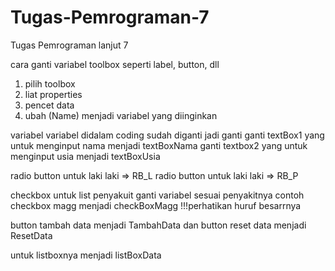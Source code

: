 # Tugas-Pemrograman-7
Tugas Pemrograman lanjut 7 

cara ganti variabel toolbox seperti label, button, dll 
1. pilih toolbox
2. liat properties
3. pencet data
4. ubah (Name) menjadi variabel yang diinginkan


variabel variabel didalam coding sudah diganti jadi ganti
ganti textBox1 yang untuk menginput nama menjadi textBoxNama
ganti textbox2 yang untuk menginput usia menjadi textBoxUsia

radio button untuk laki laki => RB_L
radio button untuk laki laki => RB_P

checkbox untuk list penyakuit ganti variabel sesuai penyakitnya
contoh checkbox magg menjadi checkBoxMagg 
!!!perhatikan huruf besarrnya

button tambah data menjadi TambahData
dan button reset data menjadi ResetData

untuk listboxnya menjadi listBoxData
